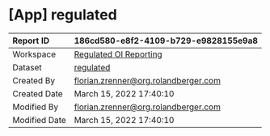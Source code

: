 



# [App] regulated

|Report ID|186cd580-e8f2-4109-b729-e9828155e9a8|
| :--- | :--- |
|Workspace|[Regulated OI Reporting](../Workspaces/Regulated-OI-Reporting.md)|
|Dataset|[regulated](../Datasets/regulated.md)|
|Created By|florian.zrenner@org.rolandberger.com|
|Created Date|March 15, 2022 17:40:10|
|Modified By|florian.zrenner@org.rolandberger.com|
|Modified Date|March 15, 2022 17:40:10|
